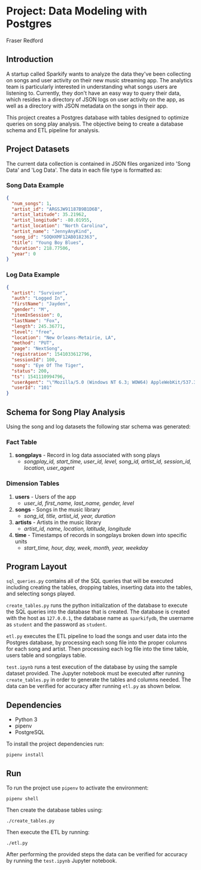 # Project: Data Modeling with Postgres

Fraser Redford

## Introduction

A startup called Sparkify wants to analyze the data they've been collecting on songs and user activity on their new music streaming app. The analytics team is particularly interested in understanding what songs users are listening to. Currently, they don't have an easy way to query their data, which resides in a directory of JSON logs on user activity on the app, as well as a directory with JSON metadata on the songs in their app.

This project creates a Postgres database with tables designed to optimize queries on song play analysis. The objective being to create a database schema and ETL pipeline for analysis.

## Project Datasets

The current data collection is contained in JSON files organized into 'Song Data' and 'Log Data'. The data in each file type is formatted as:

### Song Data Example

```JSON
{
  "num_songs": 1,
  "artist_id": "ARGSJW91187B9B1D6B",
  "artist_latitude": 35.21962,
  "artist_longitude": -80.01955,
  "artist_location": "North Carolina",
  "artist_name": "JennyAnyKind",
  "song_id": "SOQHXMF12AB0182363",
  "title": "Young Boy Blues",
  "duration": 218.77506,
  "year": 0
}
```

### Log Data Example

```JSON
{
  "artist": "Survivor",
  "auth": "Logged In",
  "firstName": "Jayden",
  "gender": "M",
  "itemInSession": 0,
  "lastName": "Fox",
  "length": 245.36771,
  "level": "free",
  "location": "New Orleans-Metairie, LA",
  "method": "PUT",
  "page": "NextSong",
  "registration": 1541033612796,
  "sessionId": 100,
  "song": "Eye Of The Tiger",
  "status": 200,
  "ts": 1541110994796,
  "userAgent": "\"Mozilla/5.0 (Windows NT 6.3; WOW64) AppleWebKit/537.36 (KHTML, like Gecko) Chrome/36.0.1985.143 Safari/537.36\"",
  "userId": "101"
}
```

## Schema for Song Play Analysis

Using the song and log datasets the following star schema was generated:

### Fact Table

1. __songplays__ - Record in log data associated with song plays
   - *songplay_id, start_time, user_id, level, song_id, artist_id, session_id, location, user_agent*

### Dimension Tables

1. __users__ - Users of the app
    - *user_id, first_name, last_name, gender, level*
2. __songs__ - Songs in the music library
    - *song_id, title, artist_id, year, duration*
3. __artists__ - Artists in the music library
    - *artist_id, name, location, latitude, longitude*
4. __time__ - Timestamps of records in songplays broken down into specific units
    - *start_time, hour, day, week, month, year, weekday*

## Program Layout

`sql_queries.py` contains all of the SQL queries that will be executed including creating the tables, dropping tables, inserting data into the tables, and selecting songs played.

`create_tables.py` runs the python initialization of the database to execute the SQL queries into the database that is created. The database is created with the host as `127.0.0.1`, the database name as `sparkifydb`, the username as `student` and the password as `student`.

`etl.py` executes the ETL pipeline to load the songs and user data into the Postgres database, by processing each song file into the proper columns for each song and artist. Then processing each log file into the time table, users table and songplays table.

`test.ipynb` runs a test execution of the database by using the sample dataset provided. The Jupyter notebook must be executed after running `create_tables.py` in order to generate the tables and columns needed. The data can be verified for accuracy after running `etl.py` as shown below.

## Dependencies

- Python 3
- pipenv
- PostgreSQL

To install the project dependencies run:
```
pipenv install
```

## Run

To run the project use `pipenv` to activate the environment:
```
pipenv shell
```
Then create the database tables using:
```
./create_tables.py
```
Then execute the ETL by running:
```
./etl.py
```
After performing the provided steps the data can be verified for accuracy by running the `test.ipynb` Jupyter notebook.

